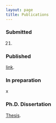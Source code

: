 ```yaml
---
layout: page
title: Publications
---
```


### Submitted
21.

### Published
[link](https://journals.aps.org/prx/abstract/10.1103/PhysRevX.15.021035).

### In preparation
x

### Ph.D. Dissertation
[Thesis](https://escholarship.org/uc/item/4dj7h688). 
